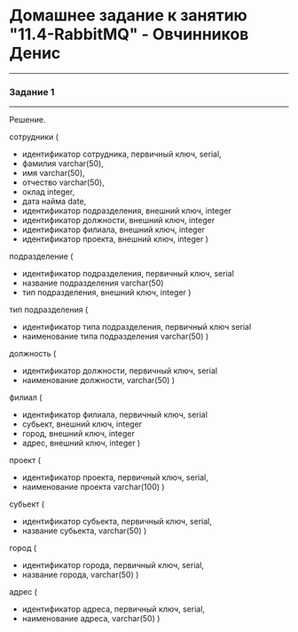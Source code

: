 # Домашнее задание к занятию "11.4-RabbitMQ" - Овчинников Денис

---

### Задание 1

---
Решение.

сотрудники (

- идентификатор сотрудника, первичный ключ, serial,
- фамилия varchar(50),
- имя varchar(50),
- отчество varchar(50),
- оклад integer,
- дата найма date,
- идентификатор подразделения, внешний ключ, integer
- идентификатор должности, внешний ключ, integer
- идентификатор филиала, внешний ключ, integer
- идентификатор проекта, внешний ключ, integer
)

подразделение (

- идентификатор подразделения, первичный ключ, serial
- название подразделения varchar(50)
- тип подразделения, внешний ключ, integer 
)

тип подразделения (
- идентификатор типа подразделения, первичный ключ serial
- наименование типа подразделения varchar(50) 
)

должность (
- идентификатор должности, первичный ключ, serial
- наименование должности, varchar(50) 
)

филиал (
- идентификатор филиала, первичный ключ, serial
- субьект, внешний ключ, integer
- город, внешний ключ, integer
- адрес, внешний ключ, integer
)

проект (
- идентификатор проекта, первичный ключ, serial,
- наименование проекта varchar(100)
)

субьект (
- идентификатор субьекта, первичный ключ, serial,
- название субьекта, varchar(50) 
)

город (
- идентификатор города, первичный ключ, serial,
- название города, varchar(50) 
)

адрес (
- идентификатор адреса, первичный ключ, serial,
- наименование адреса, varchar(50) 
)